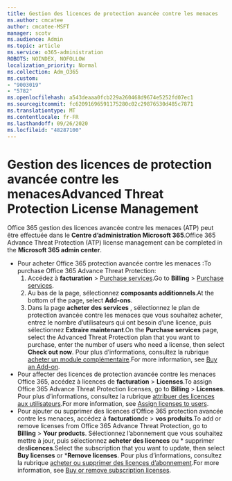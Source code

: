 ```yaml
---
title: Gestion des licences de protection avancée contre les menaces
ms.author: cmcatee
author: cmcatee-MSFT
manager: scotv
ms.audience: Admin
ms.topic: article
ms.service: o365-administration
ROBOTS: NOINDEX, NOFOLLOW
localization_priority: Normal
ms.collection: Adm_O365
ms.custom:
- "9003019"
- "5782"
ms.openlocfilehash: a543deaaa0fcb229a260468d9674e5252fd07ec1
ms.sourcegitcommit: fc62091696591175280c02c29876530d485c7871
ms.translationtype: MT
ms.contentlocale: fr-FR
ms.lasthandoff: 09/26/2020
ms.locfileid: "48287100"
---
```

# <a name="advanced-threat-protection-license-management"></a><span data-ttu-id="7b580-102">Gestion des licences de protection avancée contre les menaces</span><span class="sxs-lookup"><span data-stu-id="7b580-102">Advanced Threat Protection License Management</span></span>

<span data-ttu-id="7b580-103">Office 365 gestion des licences avancée contre les menaces (ATP) peut être effectuée dans le  **Centre d’administration Microsoft 365**.</span><span class="sxs-lookup"><span data-stu-id="7b580-103">Office 365 Advance Threat Protection (ATP) license management can be completed in the  **Microsoft 365 admin center**.</span></span>

- <span data-ttu-id="7b580-104">Pour acheter Office 365 protection avancée contre les menaces :</span><span class="sxs-lookup"><span data-stu-id="7b580-104">To purchase Office 365 Advance Threat Protection:</span></span>
    1. <span data-ttu-id="7b580-105">Accédez à **facturation**  >  [Purchase services](https://go.microsoft.com/fwlink/p/?linkid=868433).</span><span class="sxs-lookup"><span data-stu-id="7b580-105">Go to **Billing** > [Purchase services](https://go.microsoft.com/fwlink/p/?linkid=868433).</span></span>
    2. <span data-ttu-id="7b580-106">Au bas de la page, sélectionnez **composants additionnels**.</span><span class="sxs-lookup"><span data-stu-id="7b580-106">At the bottom of the page, select **Add-ons**.</span></span>
    3. <span data-ttu-id="7b580-107">Dans la page **acheter des services** , sélectionnez le plan de protection avancée contre les menaces que vous souhaitez acheter, entrez le nombre d’utilisateurs qui ont besoin d’une licence, puis sélectionnez **Extraire maintenant**.</span><span class="sxs-lookup"><span data-stu-id="7b580-107">On the **Purchase services** page, select the Advanced Threat Protection plan that you want to purchase, enter the number of users who need a license, then select **Check out now**.</span></span> <span data-ttu-id="7b580-108">Pour plus d’informations, consultez la rubrique [acheter un module complémentaire](https://docs.microsoft.com/microsoft-365/commerce/buy-or-edit-an-add-on).</span><span class="sxs-lookup"><span data-stu-id="7b580-108">For more information, see [Buy an Add-on](https://docs.microsoft.com/microsoft-365/commerce/buy-or-edit-an-add-on).</span></span>
- <span data-ttu-id="7b580-109">Pour affecter des licences de protection avancée contre les menaces Office 365, accédez à licences de **facturation**  >  **Licenses**.</span><span class="sxs-lookup"><span data-stu-id="7b580-109">To assign Office 365 Advance Threat Protection licenses, go to **Billing** > **Licenses**.</span></span> <span data-ttu-id="7b580-110">Pour plus d’informations, consultez la rubrique [attribuer des licences aux utilisateurs](https://docs.microsoft.com/microsoft-365/admin/manage/assign-licenses-to-users).</span><span class="sxs-lookup"><span data-stu-id="7b580-110">For more information, see [Assign licenses to users](https://docs.microsoft.com/microsoft-365/admin/manage/assign-licenses-to-users).</span></span>
- <span data-ttu-id="7b580-111">Pour ajouter ou supprimer des licences d’Office 365 protection avancée contre les menaces, accédez à **facturation**de  >  **vos produits**.</span><span class="sxs-lookup"><span data-stu-id="7b580-111">To add or remove licenses from Office 365 Advance Threat Protection, go to **Billing** > **Your products**.</span></span> <span data-ttu-id="7b580-112">Sélectionnez l’abonnement que vous souhaitez mettre à jour, puis sélectionnez **acheter des licences** ou \* supprimer des**licences**.</span><span class="sxs-lookup"><span data-stu-id="7b580-112">Select the subscription that you want to update, then select **Buy licenses** or \***Remove licenses**.</span></span> <span data-ttu-id="7b580-113">Pour plus d’informations, consultez la rubrique [acheter ou supprimer des licences d’abonnement](https://docs.microsoft.com/microsoft-365/commerce/licenses/buy-licenses).</span><span class="sxs-lookup"><span data-stu-id="7b580-113">For more information, see [Buy or remove subscription licenses](https://docs.microsoft.com/microsoft-365/commerce/licenses/buy-licenses).</span></span>